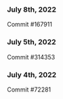 ### July 8th, 2022

Commit #167911

### July 5th, 2022

Commit #314353


### July 4th, 2022

Commit #72281
